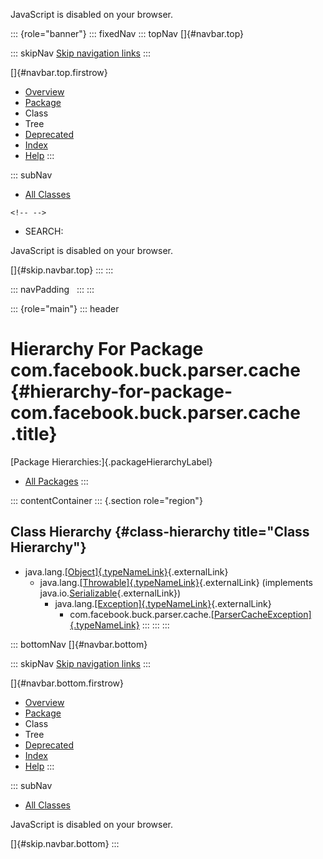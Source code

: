 <div>

JavaScript is disabled on your browser.

</div>

::: {role="banner"}
::: fixedNav
::: topNav
[]{#navbar.top}

::: skipNav
[Skip navigation links](#skip.navbar.top "Skip navigation links")
:::

[]{#navbar.top.firstrow}

-   [Overview](../../../../../index.html)
-   [Package](package-summary.html)
-   Class
-   Tree
-   [Deprecated](../../../../../deprecated-list.html)
-   [Index](../../../../../index-all.html)
-   [Help](../../../../../help-doc.html)
:::

::: subNav
-   [All Classes](../../../../../allclasses.html)

```{=html}
<!-- -->
```
-   SEARCH:

<div>

<div>

JavaScript is disabled on your browser.

</div>

</div>

[]{#skip.navbar.top}
:::
:::

::: navPadding
 
:::
:::

::: {role="main"}
::: header
# Hierarchy For Package com.facebook.buck.parser.cache {#hierarchy-for-package-com.facebook.buck.parser.cache .title}

[Package Hierarchies:]{.packageHierarchyLabel}

-   [All Packages](../../../../../overview-tree.html)
:::

::: contentContainer
::: {.section role="region"}
## Class Hierarchy {#class-hierarchy title="Class Hierarchy"}

-   java.lang.[[Object]{.typeNameLink}](http://docs.oracle.com/javase/7/docs/api/java/lang/Object.html?is-external=true "class or interface in java.lang"){.externalLink}
    -   java.lang.[[Throwable]{.typeNameLink}](http://docs.oracle.com/javase/7/docs/api/java/lang/Throwable.html?is-external=true "class or interface in java.lang"){.externalLink}
        (implements
        java.io.[Serializable](http://docs.oracle.com/javase/7/docs/api/java/io/Serializable.html?is-external=true "class or interface in java.io"){.externalLink})
        -   java.lang.[[Exception]{.typeNameLink}](http://docs.oracle.com/javase/7/docs/api/java/lang/Exception.html?is-external=true "class or interface in java.lang"){.externalLink}
            -   com.facebook.buck.parser.cache.[[ParserCacheException]{.typeNameLink}](ParserCacheException.html "class in com.facebook.buck.parser.cache")
:::
:::
:::

::: bottomNav
[]{#navbar.bottom}

::: skipNav
[Skip navigation links](#skip.navbar.bottom "Skip navigation links")
:::

[]{#navbar.bottom.firstrow}

-   [Overview](../../../../../index.html)
-   [Package](package-summary.html)
-   Class
-   Tree
-   [Deprecated](../../../../../deprecated-list.html)
-   [Index](../../../../../index-all.html)
-   [Help](../../../../../help-doc.html)
:::

::: subNav
-   [All Classes](../../../../../allclasses.html)

<div>

<div>

JavaScript is disabled on your browser.

</div>

</div>

[]{#skip.navbar.bottom}
:::
